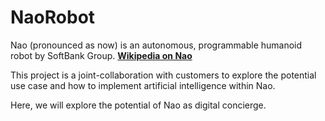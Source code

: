 # NaoRobot

Nao (pronounced as now) is an autonomous, programmable humanoid robot by SoftBank Group. [**Wikipedia on Nao**](https://en.wikipedia.org/wiki/Nao_(robot))

This project is a joint-collaboration with customers to explore the potential use case and how to implement artificial intelligence within Nao.

Here, we will explore the potential of Nao as digital concierge. 